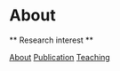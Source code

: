 # About 

** Research interest **

[About]( cv.html )
[Publication]( publication.html )
[Teaching]( teaching.html )
